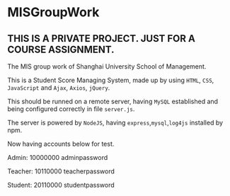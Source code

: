 # MISGroupWork

## THIS IS A PRIVATE PROJECT. JUST FOR A COURSE ASSIGNMENT.

The MIS group work of Shanghai University School of Management.

This is a Student Score Managing System, made up by using `HTML`, `CSS`, `JavaScript` and `Ajax`, `Axios`, `jQuery`.

This should be runned on a remote server, having `MySQL` established and being configured correctly in file `server.js`.

The server is powered by `NodeJS`, having `express`,`mysql`,`log4js` installed by npm.

Now having accounts below for test.

Admin: 10000000 adminpassword

Teacher: 10110000 teacherpassword

Student: 20110000 studentpassword

